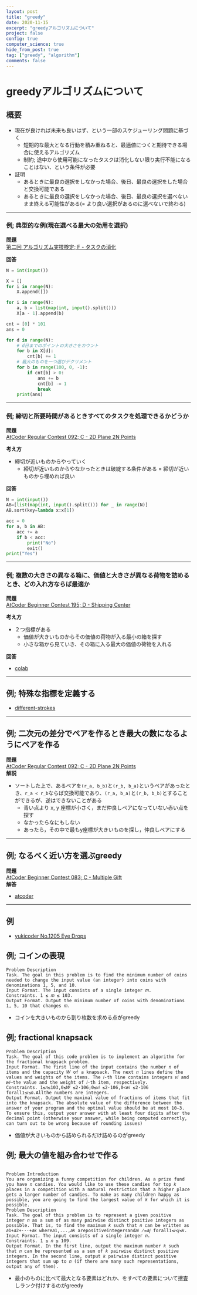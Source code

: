 ```yaml
---
layout: post
title: "greedy"
date: 2020-11-15
excerpt: "greedyアルゴリズムについて"
project: false
config: true
computer_science: true
hide_from_post: true
tag: ["greedy", "algorithm"]
comments: false
---
```



# greedyアルゴリズムについて

## 概要
 - 現在が良ければ未来も良いはず、という一部のスケジューリング問題に基づく
   - 短期的な最大となる行動を積み重ねると、最適値につくと期待できる場合に使えるアルゴリズム
   - 制約; 途中から使用可能になったタスクは消化しない限り実行不能になることはない、という条件が必要
 - 証明
   - あるときに最良の選択をしなかった場合、後日、最良の選択をした場合と交換可能である
   - あるときに最良の選択をしなかった場合、後日、最良の選択を選べないまま終える可能性がある(= より良い選択があるのに選べないで終わる)

--- 

### 例; 典型的な例(現在選べる最大の効用を選択)

**問題**  
[第二回 アルゴリズム実技検定; F - タスクの消化](https://atcoder.jp/contests/past202004-open/tasks/past202004_f)  

**回答**  
```python
N = int(input())

X = []
for i in range(N):
    X.append([])

for i in range(N):
    a, b = list(map(int, input().split()))
    X[a - 1].append(b)

cnt = [0] * 101
ans = 0

for d in range(N):
    # d日までのポイントの大きさをカウント
    for b in X[d]:
        cnt[b] += 1
    # 最大のものを一つ選びデクリメント
    for b in range(100, 0, -1):
        if cnt[b] > 0:
            ans += b
            cnt[b] -= 1
            break
    print(ans)
```

---

### 例; 締切と所要時間があるときすべてのタスクを処理できるかどうか

**問題**  
[AtCoder Regular Contest 092; C - 2D Plane 2N Points](https://atcoder.jp/contests/arc092/tasks/arc092_a)  

**考え方**  
 - 締切が近いものからやっていく
   - 締切が近いものからやなかったときは破綻する条件がある = 締切が近いものから埋めれば良い

**回答**  
```python
N = int(input())
AB=[list(map(int, input().split())) for _ in range(N)]
AB.sort(key=lambda x:x[1])

acc = 0
for a, b in AB:
    acc += a
    if b < acc:
        print("No")
        exit()
print("Yes")
```

---

### 例; 複数の大きさの異なる箱に、価値と大きさが異なる荷物を詰めるとき、どの入れ方ならば最適か  

**問題**  
[AtCoder Beginner Contest 195; D - Shipping Center](https://atcoder.jp/contests/abc195/tasks/abc195_d)  

**考え方**  
 - ２つ指標がある
   - 価値が大きいものからその価値の荷物が入る最小の箱を探す
   - 小さな箱から見ていき、その箱に入る最大の価値の荷物を入れる

**回答**  
 - [colab](https://colab.research.google.com/drive/1MRhuN2TKHgHGY6WaU_F6QiRH4inwhBjz?usp=sharing)
---

## 例; 特殊な指標を定義する
 - [different-strokes](/different-strokes)

---

## 例; 二次元の差分でペアを作るとき最大の数になるようにペアを作る
**問題**  
[AtCoder Regular Contest 092; C - 2D Plane 2N Points](https://atcoder.jp/contests/arc092/tasks/arc092_a)  
**解説**  
 - ソートした上で、あるペアを`(r_a, b_b)`と`(r_b, b_a)`というペアがあったとき、`r_a < r_b`ならば交換可能であり、`(r_a, b_a)`と`(r_b, b_b)`とすることができるが、逆はできないことがある
   - 青い点より x, y 座標が小さく，まだ仲良しペアになっていない赤い点を探す
   - なかったらなにもしない
   - あったら，その中で最もy座標が大きいものを探し，仲良しペアにする

--- 

## 例; なるべく近い方を選ぶgreedy
**問題**  
[AtCoder Beginner Contest 083; C - Multiple Gift](https://atcoder.jp/contests/abc083/tasks/arc088_a)  
**解答**  
 - [atcoder](https://atcoder.jp/contests/abc083/submissions/22688628)

---

## 例
 - [yukicoder No.1205 Eye Drops](https://yukicoder.me/problems/no/1205)

## 例; コインの表現

```console
Problem Description
Task. The goal in this problem is to find the minimum number of coins needed to change the input value (an integer) into coins with denominations 1, 5, and 10.
Input Format. The input consists of a single integer 𝑚.
Constraints. 1 ≤ 𝑚 ≤ 103.
Output Format. Output the minimum number of coins with denominations 1, 5, 10 that changes 𝑚.
```
 - コインを大きいものから割り枚数を求める点がgreedy

## 例; fractional knapsack

```console
Problem Description
Task. The goal of this code problem is to implement an algorithm for the fractional knapsack problem.
Input Format. The first line of the input contains the number 𝑛 of items and the capacity 𝑊 of a knapsack. The next 𝑛 lines define the values and weights of the items. The 𝑖-th line contains integers 𝑣𝑖 and 𝑤𝑖—the value and the weight of 𝑖-th item, respectively.
Constraints. 1≤𝑛≤103,0≤𝑊 ≤2·106;0≤𝑣𝑖 ≤2·106,0<𝑤𝑖 ≤2·106 forall1≤𝑖≤𝑛.Allthe numbers are integers.
Output Format. Output the maximal value of fractions of items that fit into the knapsack. The absolute value of the difference between the answer of your program and the optimal value should be at most 10−3. To ensure this, output your answer with at least four digits after the decimal point (otherwise your answer, while being computed correctly, can turn out to be wrong because of rounding issues)
```
 - 価値が大きいものから詰められるだけ詰めるのがgreedy

## 例; 最大の値を組み合わせで作る

```console

Problem Introduction
You are organizing a funny competition for children. As a prize fund you have 𝑛 candies. You would like to use these candies for top 𝑘 places in a competition with a natural restriction that a higher place gets a larger number of candies. To make as many children happy as possible, you are going to find the largest value of 𝑘 for which it is possible.
Problem Description
Task. The goal of this problem is to represent a given positive integer 𝑛 as a sum of as many pairwise distinct positive integers as possible. That is, to find the maximum 𝑘 such that 𝑛 can be written as 𝑎1+𝑎2+···+𝑎𝑘 where𝑎1,...,𝑎𝑘 arepositiveintegersand𝑎𝑖 ̸=𝑎𝑗 forall1≤𝑖<𝑗≤𝑘.
Input Format. The input consists of a single integer 𝑛.
Constraints. 1 ≤ 𝑛 ≤ 109.
Output Format. In the first line, output the maximum number 𝑘 such that 𝑛 can be represented as a sum of 𝑘 pairwise distinct positive integers. In the second line, output 𝑘 pairwise distinct positive integers that sum up to 𝑛 (if there are many such representations, output any of them).
```
 - 最小のものに比べて最大となる要素はどれか、をすべての要素について捜査しランク付けするのがgreedy
